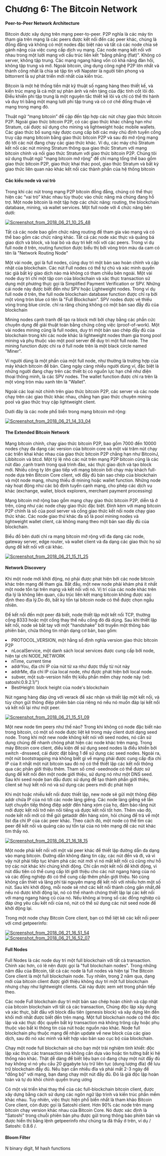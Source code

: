 ﻿<h1>Chương 6: The Bitcoin Network </h1>
<h4>Peer-to-Peer Network Architecture</h4>
<p>Bitcoin được xây dựng trên mạng peer-to-peer. P2P nghĩa là các máy tín tham gia trên mạng là các peers được kết nối đến các peer khác, chúng là đồng đẳng và không có một nodes đặc biệt nào và tất cả các node chia sẽ gánh nặng của việc cung cấp dịch vụ mạng. Các node mạng kết nối với nhau trong một lưới mạng với cấu trúc liên kết "bằng phẳng (flat)". Không có server, không tập trung. Các mạng ngang hàng vốn có khả năng đàn hồi, không tập trung và mở. Ngoài bitcoin, ứng dụng công nghệ P2P lớn nhất và thành công nhất là chia sẻ tập tin với Napster là người tiên phong và bittorrent là sự phát triển mới nhất của kiến ​​trúc.</p>
<p>Bitcoin là một hệ thống tiền mặt kỹ thuật số ngang hàng theo thiết kế, và kiến ​​trúc mạng là cả một sự phản ánh và nền tảng của đặc tính cốt lõi đó. Điều khiển phi tập trung là một nguyên tắc thiết kế lõi và chỉ có thể thi hành và duy trì bằng một mạng lưới phi tập trung và có cơ chế đồng thuận về mạng trong mạng đó. </p>
<p>Thuật ngữ “mạng bitcoin” đề cập đến tập hợp các nút chạy giao thức bitcoin P2P. Ngoài giao thức bitcoin P2P, có các giao thức khác chẳng hạn như Stratum, cái được sử dụng cho mining và lightweight hoặc mobile wallets. Các giao thức bổ sung này được cung cấp bởi các máy chủ định tuyến cổng truy cập mạng bitcoin bằng giao thức bitcoin P2P và sau đó mở rộng mạng đó tới các nút đang chạy các giao thức khác. Ví dụ, các máy chủ Stratum kết nối các nút mining Stratum thông qua giao thức Stratum với mạng bitcoin chính và nối giao thức Stratum với giao thức bitcoin P2P. Chúng tôi sử dụng thuật ngữ "mạng bitcoin mở rộng" để chỉ mạng tổng thể bao gồm giao thức bitcoin P2P, giao thức khai thác pool, giao thức Stratum và bất kỳ giao thức liên quan nào khác kết nối các thành phần của hệ thống bitcoin</p>
<h4>Các kiểu node và vai trò</h4>
<p>Trong khi các nút trong mạng P2P bitcoin đồng đẳng, chúng có thể thực hiện các “vai trò” khác nhau tùy thuộc vào chức năng mà chúng đang hỗ trợ. Một node bitcoin là một tập hợp các chức năng: routing, the blockchain database, mining, và wallet services. Một full node với 4 chức năng bên dưới: </p>
<a href="https://ibb.co/b5tJeo"><img src="https://preview.ibb.co/iXQ9kT/Screenshot_from_2018_06_21_10_25_48.png" alt="Screenshot_from_2018_06_21_10_25_48" border="0"></a>
<p>Tất cả các node bao gồm chức năng routing để tham gia vào mạng và có thể bao gồm các chức năng khác. Tất cả các node xác thực và quảng bá giao dịch và block, và loại bỏ và duy trì kết nối với các peers. Trong ví dụ full node ở trên, routing function được biểu thị bởi vòng tròn màu da cam có tên là "Network Routing Node"</p>
<p>Một vài node, gọi là full nodes, cũng duy trì một bản sao hoàn chỉnh và cập nhật của blockchain. Các nút Full nodes có thể tự chủ và xác minh quyền tác giả bất kỳ giao dịch nào mà không có tham chiếu bên ngoài. Một vài node duy trì chỉ một tập con của blockchain và xác thực transaction sử dụng một phương thực gọi là Simplified Payment Verification or SPV. Những cái node này được biết đến như SPV hoặc Lightweight nodes. Trong ví dụ full node ở trên, the full node blockchain database function được chỉ ra bởi một vòng tròn blue có tên là "Full Blockchain". SPV nodes được vẽ thiếu vòng trong blue circle. chỉ ra răng chúng không có một bản sao đầy đủ của blockchain</p>
<p>Mining nodes cạnh tranh để tạo ra block mới bởi chạy bằng các phần cức chuyên dụng để giải thuật toán bằng chứng công việc (proof-of-work). Một vài nodes mining cũng là full nodes, duy trì một bản sao chép đầy đủ của blockchain trong khi các node khác là lightweight nodes tham gia trong pool mining và phụ thuộc vào một pool server để duy trì một full node. The mining function được chỉ ra ở full node trên là một black circle named "Miner".</p>
<p>Ví người dùng là một phần của một full node, như thường là trường hợp của máy khách bitcoin để bản. Càng ngày càng nhiều người dùng ví, đặc biệt là những người đang chạy trên các thiết bị có nguồn lực hạn chế như điện thoại thông minh, là các SPV nodes. The wallet function được chỉ ra trên là một vòng tròn màu xanh tên là "Wallet".</p>
<p>Ngoài các loại nút chính trên giao thức bitcoin P2P, các server và các node chạy trên các giao thức khác nhau, chẳng hạn giao thức chuyên mining pool và giao thức truy cập lightweight client.</p>
<p>Dưới đây là các node phổ biến trong mạng bitcoin mở rộng:</p>
<a href="https://imgbb.com/"><img src="https://image.ibb.co/mabzKo/Screenshot_from_2018_06_21_14_33_04.png" alt="Screenshot_from_2018_06_21_14_33_04" border="0"></a>
<h4>The Extended Bitcoin Network</h4>
<p>Mạng bitcoin chính, chạy giao thức bitcoin P2P, bao gồm 7000 đến 10000 nodes chạy đa dạng các version của bitcoin core và  một vài trăm nút chạy các triển khai khác nhau của giao thức bitcoin P2P  chẳng hạn như BitcoinJ, Libbitcoin và btcd. Một tỷ lệ nhỏ các nút trên mạng P2P bitcoin cũng là các nút đào ,cạnh tranh trong quá trình đào, xác thực giao dịch và tạo block mới. Nhiều công ty lớn giao tiếp với mạng bitcoin bởi chạy máy khách full-node dựa trên Bitcoin Core client, với đầy đủ bản sao chép của blockchain và một node mạng, nhưng thiếu đi mining hoặc wallet function. Những node này hoạt động như các bộ định tuyến cạnh mạng, cho phép các dịch vụ khác (exchange, wallet, block explorers, merchant payment processing) </p>
<p>Mạng bitcoin mở rộng bao gồm mạng chạy giao thức bitcoin P2P, diễn tả ở trên, cũng như các node chạy giao thức đặc biệt. Đính kèm với mạng bitcoin P2P chính là số của pool server và cổng giao thức kết nối node chạy giao thức khác. Các node giao thứ khác đa số là pool mining nodes và lightweight wallet client, cái không mang theo một bản sao đầy đủ của blockchain. </p>
<p>Biểu đồ bên dưới chỉ ra mạng bitcoin mở rộng với đa dạng các node, gateway server, edge router, và wallet client và đa dạng các giao thức họ sử dụng để kết nối với cái khác.</p>
<a href="https://ibb.co/mpxH5T"><img src="https://preview.ibb.co/dEhTC8/Screenshot_from_2018_06_21_15_11_25.png" alt="Screenshot_from_2018_06_21_15_11_25" border="0"></a>
<h4>Network Discovery</h4>
<p>Khi một node mới khởi động, nó phải được phát hiện bởi các node bitcoin khác trên mạng để tham gia. Bắt đầu, một new node phải khám phá ít nhất một node tồn tại trên mạng và kết nối với nó. Vị trí của các node khác trên địa lý là không liên quan, cấu trúc liên kết mạng bitcoin không được xác định theo địa lý.Do đó, bất kỳ tồn tại bitcoin node có thể được chọn ngẫu nhiên.</p>
<p>Để kết nối đến một peer đã biết, node thiết lập một kết nối TCP, thường cổng 8333 hoặc một cổng thay thế nếu cổng đó đã dùng. Sau khi thiết lập kết nối, node sẽ bắt tay với một "handshake" bởi truyền một thông báo phiên bản, chứa thông tin nhận dạng cơ bản, bao gồm: </p>
<li>PROTOCOL_VERSION, một hằng số định nghĩa version giao thức bitcoin P2P</li>
<li>nLocalService, một danh sách local services được cung cấp bới node, hiện tại chỉ NODE_NETWORK</li>
<li>nTime, current time</li>
<li>addrYou, địa chỉ IP của nút từ xa như được thấy từ nút này</li>
<li>addrMe, địa chỉ IP của local node, như được phát hiện bởi local node.</li>
<li>subver, một sub-version hiển thị kiểu phần mềm chạy node này (vd: satoshi:0.9.2.1/")</li>
<li>BestHeight: block height của node's blockchain</li>
<p>Nút ngang hàng đáp ứng với verack để xác nhận và thiết lập một kết nối, và tùy chọn gửi thông điệp phiên bản của riêng nó nếu nó muốn đáp lại kết nối và kết nối lại như một peer.</p>
<a href="https://imgbb.com/"><img src="https://image.ibb.co/f0P3eo/Screenshot_from_2018_06_21_15_51_09.png" alt="Screenshot_from_2018_06_21_15_51_09" border="0"></a>
<p>Một new node tìm peers như thế nào? Trong khi không có node đặc biết nào trong bitcoin, có một số node được liệt kê trong máy client dươi dạng seed node. Trong khi một new node không kết nói với seed nodes, nó cần sử dụng chúng để nhanh chóng phát hiện các node khác trên mạng. Trong máy Bitcoin core client, điều kiện để sử dụng seed nodes là điều khiển bởi switch -dnsseed, cái được đặt bằng 1 để sử dụng các seed nodes. Ngoài ra, một nút bootstrapping mà không biết gì về mạng phải được cung cấp địa chỉ IP của ít nhất một nút bitcoin sau đó nó có thể thiết lập các kết nối thông qua các phần giới thiệu thêm. Tham số cmd -seednode có thể được sử dụng để kết nối đén một node giới thiệu, sử dụng nó như một DNS seed. Sau khi seed node ban đầu được sử dụng để tạo thành phần giới thiệu, client sẽ huỷ kết nối nó và sử dụng các peers mới đc phát hiện</p>
<p>Khi một hoặc nhiều kết nối được thiết lập, new node sẽ gửi một thông điệp addr chứa IP của nó tới các node láng giếng. Các node láng giềng sẽ lần lượt chuyển tiếp thông điệp addr đến hàng xóm của họ, đảm bảo rằng nút mới được kết nối trở nên nổi tiếng và được kết nối tốt hơn. Thêm vào đó, node kết nối mới có thể gửi getaddr đến hàng xóm, hỏi chúng để trả về một list địa chỉ IP của các peer khác. Theo cách đó, một node có thể tìm các peer để kết nối và quảng cáo sự tồn tại của nó trên mạng để các nút khác tìm thấy nó.</p>
<a href="https://ibb.co/fQrGFT"><img src="https://preview.ibb.co/h5AnN8/Screenshot_from_2018_06_21_16_18_15.png" alt="Screenshot_from_2018_06_21_16_18_15" border="0"></a>
<p>Một node phải kết nối với một vài peer khác để thiết lập đường dẫn đa dạng vào mạng bitcoin. Đường dẫn không đáng tin cậy, các nút đến và đi, và vì vậy nút phải tiếp tục khám phá các nút mới vì nó mất kết nối cũ cũng như hỗ trợ các nút khác khi chúng khởi động. Chỉ cần một kết nối để khởi động, vì nút đầu tiên có thể cung cấp lời giới thiệu cho các nút ngang hàng của nó và các đồng nghiệp đó có thể cung cấp thêm phần giới thiệu. Nó cũng không cần thiét và lãng phí tài nguyên mạng để kết nối với nhiều hơn một số nút. Sau khi khởi động, mỗi node sẽ nhớ các kết nối thành công gần nhất,để nếu nó được khởi động lại, nó có thể nhanh chóng thiết lập lại các kết nối với mạng ngang hàng cũ của nó. Nếu không ai trong số các đồng nghiệp cũ đáp ứng yêu cầu kết nối của nó, nút có thể sử dụng các nút seed node để khởi động lại. </p>
<p>Trong một node chạy Bitcoin Core client, bạn có thể liệt kê các kết nối peer với cmd getpeerinfo: </p>
<a href="https://ibb.co/dhoXN8"><img src="https://preview.ibb.co/gQZTvT/Screenshot_from_2018_06_21_16_51_54.png" alt="Screenshot_from_2018_06_21_16_51_54" border="0"></a>
<a href="https://ibb.co/iCNL9o"><img src="https://preview.ibb.co/gHdtUo/Screenshot_from_2018_06_21_16_52_07.png" alt="Screenshot_from_2018_06_21_16_52_07" border="0"></a>
<h4>Full Nodes</h4>
<p>Full Nodes là các node duy trì một full blockchain với tất cả transaction. Chính xác hơn, có lẽ nên được gọi là "full blockchain nodes". Trong những năm đầu của Bitcoin, tất cả các node là full nodes và hiện tại The Bitcoin Core client là một full blockchain node. Tuy nhiên, trong 2 năm qua, dạng mới của bitcoin client được giới thiệu không duy trì một full blockchain nhưng chạy như lightweight clients.  Cái này được xem xét trong phần tiếp theo.</p>
<p>Các node Full blockchain duy trì một bản sao chép hoàn chỉnh và cập nhật của bitcoin blockchain với tất cả các transaction, Chúng độc lập xây dựng và xác thực, bắt đầu với block đầu tiên (genesis block) và xây dựng lên đến khối mới nhất được biết đến trên mạng. Một full blockchain node có thể độc lập và xác thực độc quyền bất kỳ transaction mà không trông cậy hoặc phụ thuộc vào bất kì thông tin của nút hoặc nguồn nào khác. Node full blockchain phụ thuộc mạng để nhận update về new block của các giao dịch, sau đó nó xác minh và kết hợp vào bản sao cục bộ của blockchain.</p>
<p>Chạy một node full blockchain sẽ cho bạn một trải nghiệm tinh khiết: độc lập xác thực các transaction mà không cần dựa vào hoặc tin tưởng bất kì hệ thống nào khác. Thật dễ dàng để biết liệu bạn có đang chạy một nút đầy đủ hay không vì nó yêu cầu 20 gigabyte lưu trữ liên tục (dung lượng đĩa) để lưu trữ blockchain đầy đủ. Nếu bạn cần nhiều đĩa và phải mất 2-3 ngày để "đồng bộ" với mạng, bạn đang chạy một nút đầy đủ. Đó là giá độc lập hoàn toàn và tự do khỏi chính quyền trung ương</p>
<p>Có một vài triển khai thay thế của các full-blockchain bitcoin client, được xây dựng bằng cách sử dụng các ngôn ngữ lập trình và kiến ​​trúc phần mềm khác nhau. Tuy nhiên, việc thực hiện phổ biến nhất là tham khảo Bitcoin Core client, còn được gọi là Satoshi client. Hơn 90% các node trên mạng bitcoin chạy version khác nhau của Bitcoin Core. Nó được xác định là "Satoshi" trong chuỗi phiên bản phụ được gửi trong thông báo phiên bản và được hiển thị bằng lệnh getpeerinfo như chúng ta đã thấy ở trên, ví dụ / Satoshi: 0.8.6 /.</p>
<h4>Bloom Filter</h4>
<p>N binary digit, M hash functions</p>
